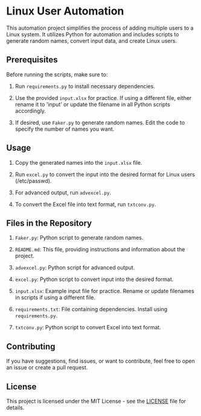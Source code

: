 # Linux User Automation

This automation project simplifies the process of adding multiple users to a Linux system. It utilizes Python for automation and includes scripts to generate random names, convert input data, and create Linux users.

## Prerequisites

Before running the scripts, make sure to:

1. Run `requirements.py` to install necessary dependencies.

2. Use the provided `input.xlsx` for practice. If using a different file, either rename it to 'input' or update the filename in all Python scripts accordingly.

3. If desired, use `Faker.py` to generate random names. Edit the code to specify the number of names you want.

## Usage

1. Copy the generated names into the `input.xlsx` file.

2. Run `excel.py` to convert the input into the desired format for Linux users (/etc/passwd).

3. For advanced output, run `advexcel.py`.

4. To convert the Excel file into text format, run `txtconv.py`.

## Files in the Repository

1. `Faker.py`: Python script to generate random names.

2. `README.md`: This file, providing instructions and information about the project.

3. `advexcel.py`: Python script for advanced output.

4. `excel.py`: Python script to convert input into the desired format.

5. `input.xlsx`: Example input file for practice. Rename or update filenames in scripts if using a different file.

6. `requirements.txt`: File containing dependencies. Install using `requirements.py`.

7. `txtconv.py`: Python script to convert Excel into text format.

## Contributing

If you have suggestions, find issues, or want to contribute, feel free to open an issue or create a pull request.

## License

This project is licensed under the MIT License - see the [LICENSE](url) file for details.
